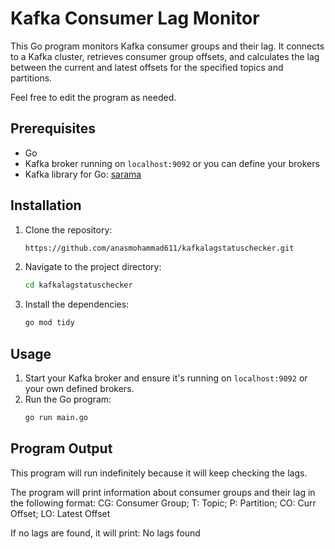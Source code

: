 # Kafka Consumer Lag Monitor

This Go program monitors Kafka consumer groups and their lag. It connects to a Kafka cluster, retrieves consumer group offsets, and calculates the lag between the current and latest offsets for the specified topics and partitions.

Feel free to edit the program as needed.

## Prerequisites

- Go
- Kafka broker running on `localhost:9092` or you can define your brokers
- Kafka library for Go: [sarama](https://github.com/Shopify/sarama)

## Installation

1. Clone the repository:
    ```sh
    https://github.com/anasmohammad611/kafkalagstatuschecker.git
    ```
2. Navigate to the project directory:
    ```sh
    cd kafkalagstatuschecker
    ```
3. Install the dependencies:
    ```sh
    go mod tidy
    ```

## Usage

1. Start your Kafka broker and ensure it's running on `localhost:9092` or your own defined brokers.
2. Run the Go program:
    ```sh
    go run main.go
    ```

## Program Output
This program will run indefinitely because it will keep checking the lags.

The program will print information about consumer groups and their lag in the following format:
CG: Consumer Group; T: Topic; P: Partition; CO: Curr Offset; LO: Latest Offset

If no lags are found, it will print:
No lags found

